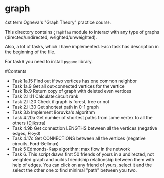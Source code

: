 graph
=====

4st term Ogneva's "Graph Theory" practice course.

This directory contains `graphfau` module to interact with any type of graphs (directed/undirected, weighted/unweighted).

Also, a lot of tasks, which I have implemented. Each task has description in the beginning of the file.

For task6 you need to install `pygame` library.

#Contents

* Task 1a.15 Find out if two vertices has one common neighbor
* Task 1a.9 Get all out-connected vertices for the vertice
* Task 1b.9 Return copy of graph with deleted even vertices
* Task 2.II.11 Calculate circuit rank
* Task 2.II.20 Check if graph is forest, tree or not
* Task 2.II.30 Get shortest path in 0-1 graph
* Task 3.b Implement Boruvka's algorithm
* Task 4.20a Get number of shortest paths from some vertex to all the others (Djikstra)
* Task 4.9b Get connection LENGTHS between all the vertices (negative edges, Floyd)
* Task 4.17c Get CONNECTIONS between all the vertices (negative circuits, Ford-Bellman)
*  Task 5 Edmonds-Karp algorithm: max flow in the network
*  Task 6. This script draws first 50 friends of yours in a undirected, not weighted graph and builds friendship relationship between them with help of edges. You can click on any friend of yours, select it and the select the other one to find minimal "path" between you two.